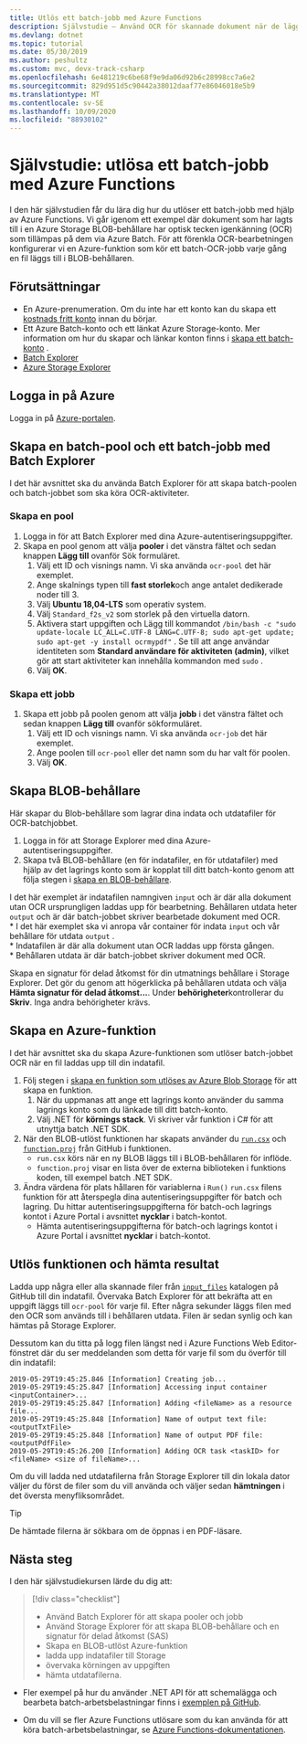 ```yaml
---
title: Utlös ett batch-jobb med Azure Functions
description: Självstudie – Använd OCR för skannade dokument när de läggs till i en Storage-BLOB
ms.devlang: dotnet
ms.topic: tutorial
ms.date: 05/30/2019
ms.author: peshultz
ms.custom: mvc, devx-track-csharp
ms.openlocfilehash: 6e481219c6be68f9e9da06d92b6c28998cc7a6e2
ms.sourcegitcommit: 829d951d5c90442a38012daaf77e86046018e5b9
ms.translationtype: MT
ms.contentlocale: sv-SE
ms.lasthandoff: 10/09/2020
ms.locfileid: "88930102"
---
```

# <a name="tutorial-trigger-a-batch-job-using-azure-functions"></a>Självstudie: utlösa ett batch-jobb med Azure Functions

I den här självstudien får du lära dig hur du utlöser ett batch-jobb med hjälp av Azure Functions. Vi går igenom ett exempel där dokument som har lagts till i en Azure Storage BLOB-behållare har optisk tecken igenkänning (OCR) som tillämpas på dem via Azure Batch. För att förenkla OCR-bearbetningen konfigurerar vi en Azure-funktion som kör ett batch-OCR-jobb varje gång en fil läggs till i BLOB-behållaren.

## <a name="prerequisites"></a>Förutsättningar

* En Azure-prenumeration. Om du inte har ett konto kan du skapa ett [kostnads fritt konto](https://azure.microsoft.com/free/) innan du börjar.
* Ett Azure Batch-konto och ett länkat Azure Storage-konto. Mer information om hur du skapar och länkar konton finns i [skapa ett batch-konto](quick-create-portal.md#create-a-batch-account) .
* [Batch Explorer](https://azure.github.io/BatchExplorer/)
* [Azure Storage Explorer](https://azure.microsoft.com/features/storage-explorer/)

## <a name="sign-in-to-azure"></a>Logga in på Azure

Logga in på [Azure-portalen](https://portal.azure.com).

## <a name="create-a-batch-pool-and-batch-job-using-batch-explorer"></a>Skapa en batch-pool och ett batch-jobb med Batch Explorer

I det här avsnittet ska du använda Batch Explorer för att skapa batch-poolen och batch-jobbet som ska köra OCR-aktiviteter. 

### <a name="create-a-pool"></a>Skapa en pool

1. Logga in för att Batch Explorer med dina Azure-autentiseringsuppgifter.
1. Skapa en pool genom att välja **pooler** i det vänstra fältet och sedan knappen **Lägg till** ovanför Sök formuläret. 
    1. Välj ett ID och visnings namn. Vi ska använda `ocr-pool` det här exemplet.
    1. Ange skalnings typen till **fast storlek**och ange antalet dedikerade noder till 3.
    1. Välj **Ubuntu 18,04-LTS** som operativ system.
    1. Välj `Standard_f2s_v2` som storlek på den virtuella datorn.
    1. Aktivera start uppgiften och Lägg till kommandot `/bin/bash -c "sudo update-locale LC_ALL=C.UTF-8 LANG=C.UTF-8; sudo apt-get update; sudo apt-get -y install ocrmypdf"` . Se till att ange användar identiteten som **Standard användare för aktiviteten (admin)**, vilket gör att start aktiviteter kan innehålla kommandon med `sudo` .
    1. Välj **OK**.
### <a name="create-a-job"></a>Skapa ett jobb

1. Skapa ett jobb på poolen genom att välja **jobb** i det vänstra fältet och sedan knappen **Lägg till** ovanför sökformuläret. 
    1. Välj ett ID och visnings namn. Vi ska använda `ocr-job` det här exemplet.
    1. Ange poolen till `ocr-pool` eller det namn som du har valt för poolen.
    1. Välj **OK**.


## <a name="create-blob-containers"></a>Skapa BLOB-behållare

Här skapar du Blob-behållare som lagrar dina indata och utdatafiler för OCR-batchjobbet.

1. Logga in för att Storage Explorer med dina Azure-autentiseringsuppgifter.
1. Skapa två BLOB-behållare (en för indatafiler, en för utdatafiler) med hjälp av det lagrings konto som är kopplat till ditt batch-konto genom att följa stegen i [skapa en BLOB-behållare](../vs-azure-tools-storage-explorer-blobs.md#create-a-blob-container).

I det här exemplet är indatafilen namngiven `input` och är där alla dokument utan OCR ursprungligen laddas upp för bearbetning. Behållaren utdata heter `output` och är där batch-jobbet skriver bearbetade dokument med OCR.  
    * I det här exemplet ska vi anropa vår container för indata `input` och vår behållare för utdata `output` .  
    * Indatafilen är där alla dokument utan OCR laddas upp första gången.  
    * Behållaren utdata är där batch-jobbet skriver dokument med OCR.  

Skapa en signatur för delad åtkomst för din utmatnings behållare i Storage Explorer. Det gör du genom att högerklicka på behållaren utdata och välja **Hämta signatur för delad åtkomst...**. Under **behörigheter**kontrollerar du **Skriv**. Inga andra behörigheter krävs.  

## <a name="create-an-azure-function"></a>Skapa en Azure-funktion

I det här avsnittet ska du skapa Azure-funktionen som utlöser batch-jobbet OCR när en fil laddas upp till din indatafil.

1. Följ stegen i [skapa en funktion som utlöses av Azure Blob Storage](../azure-functions/functions-create-storage-blob-triggered-function.md) för att skapa en funktion.
    1. När du uppmanas att ange ett lagrings konto använder du samma lagrings konto som du länkade till ditt batch-konto.
    1. Välj .NET för **körnings stack**. Vi skriver vår funktion i C# för att utnyttja batch .NET SDK.
1. När den BLOB-utlöst funktionen har skapats använder du [`run.csx`](https://github.com/Azure-Samples/batch-functions-tutorial/blob/master/run.csx) och [`function.proj`](https://github.com/Azure-Samples/batch-functions-tutorial/blob/master/function.proj) från GitHub i funktionen.
    * `run.csx` körs när en ny BLOB läggs till i BLOB-behållaren för inflöde.
    * `function.proj` visar en lista över de externa biblioteken i funktions koden, till exempel batch .NET SDK.
1. Ändra värdena för plats hållaren för variablerna i `Run()` `run.csx` filens funktion för att återspegla dina autentiseringsuppgifter för batch och lagring. Du hittar autentiseringsuppgifterna för batch-och lagrings kontot i Azure Portal i avsnittet **nycklar** i batch-kontot.
    * Hämta autentiseringsuppgifterna för batch-och lagrings kontot i Azure Portal i avsnittet **nycklar** i batch-kontot. 

## <a name="trigger-the-function-and-retrieve-results"></a>Utlös funktionen och hämta resultat

Ladda upp några eller alla skannade filer från [`input_files`](https://github.com/Azure-Samples/batch-functions-tutorial/tree/master/input_files) katalogen på GitHub till din indatafil. Övervaka Batch Explorer för att bekräfta att en uppgift läggs till `ocr-pool` för varje fil. Efter några sekunder läggs filen med den OCR som används till i behållaren utdata. Filen är sedan synlig och kan hämtas på Storage Explorer.

Dessutom kan du titta på logg filen längst ned i Azure Functions Web Editor-fönstret där du ser meddelanden som detta för varje fil som du överför till din indatafil:

```
2019-05-29T19:45:25.846 [Information] Creating job...
2019-05-29T19:45:25.847 [Information] Accessing input container <inputContainer>...
2019-05-29T19:45:25.847 [Information] Adding <fileName> as a resource file...
2019-05-29T19:45:25.848 [Information] Name of output text file: <outputTxtFile>
2019-05-29T19:45:25.848 [Information] Name of output PDF file: <outputPdfFile>
2019-05-29T19:45:26.200 [Information] Adding OCR task <taskID> for <fileName> <size of fileName>...
```

Om du vill ladda ned utdatafilerna från Storage Explorer till din lokala dator väljer du först de filer som du vill använda och väljer sedan **hämtningen** i det översta menyfliksområdet. 

> [!TIP]
> De hämtade filerna är sökbara om de öppnas i en PDF-läsare.

## <a name="next-steps"></a>Nästa steg

I den här självstudiekursen lärde du dig att: 

> [!div class="checklist"]
> * Använd Batch Explorer för att skapa pooler och jobb
> * Använd Storage Explorer för att skapa BLOB-behållare och en signatur för delad åtkomst (SAS)
> * Skapa en BLOB-utlöst Azure-funktion
> * ladda upp indatafiler till Storage
> * övervaka körningen av uppgiften
> * hämta utdatafilerna.

* Fler exempel på hur du använder .NET API för att schemalägga och bearbeta batch-arbetsbelastningar finns i [exemplen på GitHub](https://github.com/Azure-Samples/azure-batch-samples/tree/master/CSharp). 

* Om du vill se fler Azure Functions utlösare som du kan använda för att köra batch-arbetsbelastningar, se [Azure Functions-dokumentationen](../azure-functions/functions-triggers-bindings.md).
